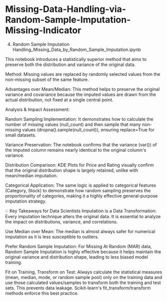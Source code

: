 # Missing-Data-Handling-via-Random-Sample-Imputation-Missing-Indicator

4. Random Sample Imputation
Handling_Missing_Data_by_Random_Sample_Imputation.ipynb

This notebook introduces a statistically superior method that aims to preserve both the distribution and variance of the original data.

Method: Missing values are replaced by randomly selected values from the non-missing subset of the same feature.

Advantages over Mean/Median: This method helps to preserve the original variance and covariance because the imputed values are drawn from the actual distribution, not fixed at a single central point.

Analysis & Impact Assessment:

Random Sampling Implementation: It demonstrates how to calculate the number of missing values (null_count) and then sample that many non-missing values (dropna().sample(null_count)), ensuring replace=True for small datasets.

Variance Preservation: The notebook confirms that the variance (var()) of the imputed column remains nearly identical to the original column's variance.

Distribution Comparison: KDE Plots for Price and Rating  visually confirm that the original distribution shape is largely retained, unlike with mean/median imputation.

Categorical Application: The same logic is applied to categorical features (Category, Stock) to demonstrate how random sampling preserves the proportionality of categories, making it a highly effective general-purpose imputation strategy.

💡 Key Takeaways for Data Scientists
Imputation is a Data Transformation: Every imputation technique alters the original data. It is essential to analyze the impact on distributions, variance, and correlations.

Use Median over Mean: The median is almost always safer for numerical imputation as it is less susceptible to outliers.

Prefer Random Sample Imputation: For Missing At Random (MAR) data, Random Sample Imputation is highly effective because it helps maintain the original variance and distribution shape, leading to less biased model training.

Fit on Training, Transform on Test: Always calculate the statistical measures (mean, median, mode, or random sample pool) only on the training data and use those calculated values/samples to transform both the training and test sets. This prevents data leakage. Scikit-learn's fit_transform/transform methods enforce this best practice.
